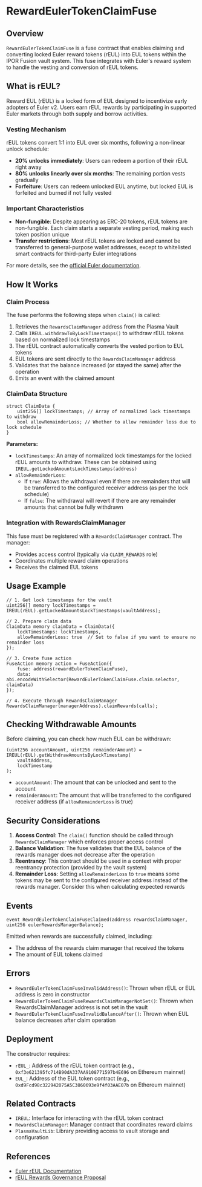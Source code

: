 # RewardEulerTokenClaimFuse

## Overview

`RewardEulerTokenClaimFuse` is a fuse contract that enables claiming and converting locked Euler reward tokens (rEUL) into EUL tokens within the IPOR Fusion vault system. This fuse integrates with Euler's reward system to handle the vesting and conversion of rEUL tokens.

## What is rEUL?

Reward EUL (rEUL) is a locked form of EUL designed to incentivize early adopters of Euler v2. Users earn rEUL rewards by participating in supported Euler markets through both supply and borrow activities.

### Vesting Mechanism

rEUL tokens convert 1:1 into EUL over six months, following a non-linear unlock schedule:

-   **20% unlocks immediately**: Users can redeem a portion of their rEUL right away
-   **80% unlocks linearly over six months**: The remaining portion vests gradually
-   **Forfeiture**: Users can redeem unlocked EUL anytime, but locked EUL is forfeited and burned if not fully vested

### Important Characteristics

-   **Non-fungible**: Despite appearing as ERC-20 tokens, rEUL tokens are non-fungible. Each claim starts a separate vesting period, making each token position unique
-   **Transfer restrictions**: Most rEUL tokens are locked and cannot be transferred to general-purpose wallet addresses, except to whitelisted smart contracts for third-party Euler integrations

For more details, see the [official Euler documentation](https://docs.euler.finance/EUL/reward-eul).

## How It Works

### Claim Process

The fuse performs the following steps when `claim()` is called:

1. Retrieves the `RewardsClaimManager` address from the Plasma Vault
2. Calls `IREUL.withdrawToByLockTimestamps()` to withdraw rEUL tokens based on normalized lock timestamps
3. The rEUL contract automatically converts the vested portion to EUL tokens
4. EUL tokens are sent directly to the `RewardsClaimManager` address
5. Validates that the balance increased (or stayed the same) after the operation
6. Emits an event with the claimed amount

### ClaimData Structure

```solidity
struct ClaimData {
    uint256[] lockTimestamps; // Array of normalized lock timestamps to withdraw
    bool allowRemainderLoss; // Whether to allow remainder loss due to lock schedule
}
```

**Parameters:**

-   `lockTimestamps`: An array of normalized lock timestamps for the locked rEUL amounts to withdraw. These can be obtained using `IREUL.getLockedAmountsLockTimestamps(address)`
-   `allowRemainderLoss`:
    -   If `true`: Allows the withdrawal even if there are remainders that will be transferred to the configured receiver address (as per the lock schedule)
    -   If `false`: The withdrawal will revert if there are any remainder amounts that cannot be fully withdrawn

### Integration with RewardsClaimManager

This fuse must be registered with a `RewardsClaimManager` contract. The manager:

-   Provides access control (typically via `CLAIM_REWARDS` role)
-   Coordinates multiple reward claim operations
-   Receives the claimed EUL tokens

## Usage Example

```solidity
// 1. Get lock timestamps for the vault
uint256[] memory lockTimestamps = IREUL(rEUL).getLockedAmountsLockTimestamps(vaultAddress);

// 2. Prepare claim data
ClaimData memory claimData = ClaimData({
    lockTimestamps: lockTimestamps,
    allowRemainderLoss: true  // Set to false if you want to ensure no remainder loss
});

// 3. Create fuse action
FuseAction memory action = FuseAction({
    fuse: address(rewardEulerTokenClaimFuse),
    data: abi.encodeWithSelector(RewardEulerTokenClaimFuse.claim.selector, claimData)
});

// 4. Execute through RewardsClaimManager
RewardsClaimManager(managerAddress).claimRewards(calls);
```

## Checking Withdrawable Amounts

Before claiming, you can check how much EUL can be withdrawn:

```solidity
(uint256 accountAmount, uint256 remainderAmount) = IREUL(rEUL).getWithdrawAmountsByLockTimestamp(
    vaultAddress,
    lockTimestamp
);
```

-   `accountAmount`: The amount that can be unlocked and sent to the account
-   `remainderAmount`: The amount that will be transferred to the configured receiver address (if `allowRemainderLoss` is true)

## Security Considerations

1. **Access Control**: The `claim()` function should be called through `RewardsClaimManager` which enforces proper access control
2. **Balance Validation**: The fuse validates that the EUL balance of the rewards manager does not decrease after the operation
3. **Reentrancy**: This contract should be used in a context with proper reentrancy protection (provided by the vault system)
4. **Remainder Loss**: Setting `allowRemainderLoss` to `true` means some tokens may be sent to the configured receiver address instead of the rewards manager. Consider this when calculating expected rewards

## Events

```solidity
event RewardEulerTokenClaimFuseClaimed(address rewardsClaimManager, uint256 eulerRewardsManagerBalance);
```

Emitted when rewards are successfully claimed, including:

-   The address of the rewards claim manager that received the tokens
-   The amount of EUL tokens claimed

## Errors

-   `RewardEulerTokenClaimFuseInvalidAddress()`: Thrown when rEUL or EUL address is zero in constructor
-   `RewardEulerTokenClaimFuseRewardsClaimManagerNotSet()`: Thrown when RewardsClaimManager address is not set in the vault
-   `RewardEulerTokenClaimFuseInvalidBalanceAfter()`: Thrown when EUL balance decreases after claim operation

## Deployment

The constructor requires:

-   `rEUL_`: Address of the rEUL token contract (e.g., `0xf3e621395fc714B90dA337AA9108771597b4E696` on Ethereum mainnet)
-   `EUL_`: Address of the EUL token contract (e.g., `0xd9Fcd98c322942075A5C3860693e9f4f03AAE07b` on Ethereum mainnet)

## Related Contracts

-   `IREUL`: Interface for interacting with the rEUL token contract
-   `RewardsClaimManager`: Manager contract that coordinates reward claims
-   `PlasmaVaultLib`: Library providing access to vault storage and configuration

## References

-   [Euler rEUL Documentation](https://docs.euler.finance/EUL/reward-eul)
-   [rEUL Rewards Governance Proposal](https://docs.euler.finance/EUL/reward-eul#further-reading)
